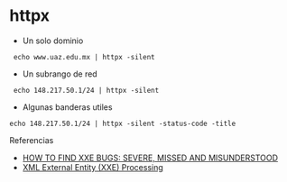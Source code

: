 # httpx



- Un solo dominio
```
 echo www.uaz.edu.mx | httpx -silent
```

- Un subrango de red
```
 echo 148.217.50.1/24 | httpx -silent
```
- Algunas banderas utiles
```
echo 148.217.50.1/24 | httpx -silent -status-code -title
```


Referencias
- [HOW TO FIND XXE BUGS: SEVERE, MISSED AND MISUNDERSTOOD](https://www.bugcrowd.com/blog/how-to-find-xxe-bugs/)
- [XML External Entity (XXE) Processing](https://owasp.org/www-community/vulnerabilities/XML_External_Entity_(XXE)_Processing)